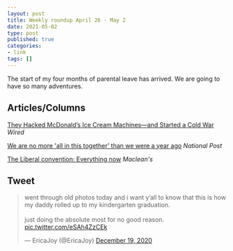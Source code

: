 ```yaml
---
layout: post
title: Weekly roundup April 26 - May 2
date: 2021-05-02
type: post
published: true
categories:
- link
tags: []
---
```


The start of my four months of parental leave has arrived. We are going to have so many adventures.

## Articles/Columns

[They Hacked McDonald’s Ice Cream Machines—and Started a Cold War](https://archive.is/xzYL8 "They Hacked McDonald’s Ice Cream Machines—and Started a Cold War. By Andy Greenberg") *Wired*

[We are no more 'all in this together' than we were a year ago](https://nationalpost.com/opinion/chris-selley-we-are-no-more-all-in-this-together-than-we-were-a-year-ago "Chris Selley: We are no more 'all in this together' than we were a year ago") *National Post*

[The Liberal convention: Everything now](https://www.macleans.ca/politics/ottawa/the-liberal-convention-everything-now/ "The Liberal convention: Everything now. By Paul Wells") *Maclean's*

## Tweet

<blockquote class="twitter-tweet" data-dnt="true"><p lang="en" dir="ltr">went through old photos today and i want y’all to know that this is how my daddy rolled up to my kindergarten graduation. <br><br>just doing the absolute most for no good reason. <a href="https://t.co/eSAh4ZzCEk">pic.twitter.com/eSAh4ZzCEk</a></p>&mdash; EricaJoy (@EricaJoy) <a href="https://twitter.com/EricaJoy/status/1340148718289317888?ref_src=twsrc%5Etfw">December 19, 2020</a></blockquote> <script async src="https://platform.twitter.com/widgets.js" charset="utf-8"></script>
